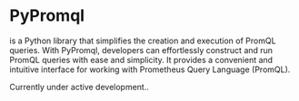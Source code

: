 # PyPromql
is a Python library that simplifies the creation and execution of PromQL queries. With PyPromql, developers can effortlessly construct and run PromQL queries with ease and simplicity. It provides a convenient and intuitive interface for working with Prometheus Query Language (PromQL).

Currently under active development..
